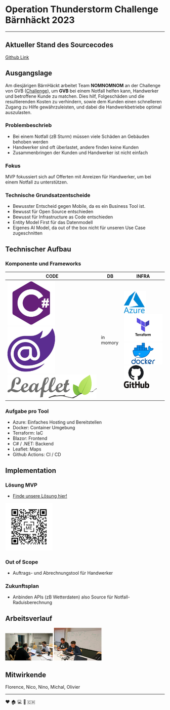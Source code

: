 # Operation Thunderstorm Challenge Bärnhäckt 2023
___

## Aktueller Stand des Sourcecodes
[Github Link](https://github.com/ninomllr/bernhackt-2023 "link to github repo")

## Ausgangslage
Am diesjärigen BärnHäckt arbeitet Team **NOMNOMNOM** an der Challenge von GVB ([Challenge](https://www.bernhackt.ch/challenge-gvb-thunderstorm/ "challenge description")), um **GVB** bei einem Notfall helfen kann, Handwerker und betroffene Kunde zu matchen. Dies hilf, Folgeschäden und die resultierenden Kosten zu verhindern, sowie dem Kunden einen schnelleren Zugang zu Hilfe gewährzuleisten, und dabei die Handwerkbetriebe optimal auszulasten.

### Problembeschrieb
* Bei einem Notfall (zB Sturm) müssen viele Schäden an Gebäuden behoben werden
* Handwerker sind oft überlastet, andere finden keine Kunden
* Zusammenbringen der Kunden und Handwerker ist nicht einfach

### Fokus
MVP fokussiert sich auf Offerten mit Anreizen für Handwerker, um bei einem Notfall zu unterstützen.

### Technische Grundsatzentscheide
* Bewusster Entscheid gegen Mobile, da es ein Business Tool ist.
* Bewusst für Open Source entschieden
* Bewusst für Infrastructure as Code entschieden
* Entity Model First für das Datenmodell
* Eigenes AI Model, da out of the box nicht für unseren Use Case zugeschnitten

## Technischer Aufbau
### Komponente und Frameworks
| CODE         | DB     | INFRA |
|--------------|-----------|------------|
| <img src="./assets/csharp_logo.jpeg" width="150"> <img src="./assets/blazor_logo.jpeg" width="150"> <img src="./assets/leaflet_logo.png"> | in momory | <img src="./assets/azure_logo.jpeg" width="70"> <img src="./assets/teraform_logo.jpeg" width="150"> <img src="./assets/docker_logo.jpeg" width="150"> <img src="./assets/git_logo.jpeg" width="80">

### Aufgabe pro Tool
* Azure: Einfaches Hosting und Bereitstellen
* Docker: Container Umgebung
* Terraform: IaC
* Blazor: Frontend
* C# / .NET: Backend
* Leaflet: Maps
* Github Actions: CI / CD


## Implementation

### Lösung MVP
* [Finde unsere Lösung hier!](https://gvb-10534.azurewebsites.net/ "link to webpage")

<img src="./assets/qrcode.png" width="150">

### Out of Scope
* Auftrags- und Abrechnungstool für Handwerker

### Zukunftsplan
* Anbinden APIs (zB Wetterdaten) also Source für Notfall-Raduisberechnung

## Arbeitsverlauf
<img src="./assets/img1.JPG" width="150">
<img src="./assets/img2.JPG" width="150">


## Mitwirkende
Florence, Nico, Nino, Michal, Olivier
___

:heart: :house: :computer: :bear: :switzerland:

